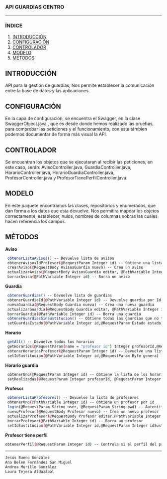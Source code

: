 ### API GUARDIAS CENTRO
---

### ÍNDICE
1. [INTRODUCCIÓN](#introducción)
2. [CONFIGURACIÓN](#configuración)
3. [CONTROLADOR](#controlador)
4. [MODELO](#modelo)
5. [MÉTODOS](#métodos)

## INTRODUCCIÓN
API para la gestión de guardias, Nos permite establecer la comunicación entre la base de datos y las aplicaciones. 

## CONFIGURACIÓN
En la capa de configuración, se encuentra el Swagger, en la clase SwaggerObject.java , que es desde donde hemos realizado las pruebas, para comprobar las peticiones y el funcionamiento, con este támbien podemos documentar de forma más visual la API.

## CONTROLADOR
Se encuentran los objetos que se ejecutaran al recibir las peticiones, en este caso, serán: AvisoController.java, GuardiaController.java, HorarioController.java, HorarioGuardiaController.java, ProfesorController.java y ProfesorTienePerfilController.java.

## MODELO
En este paquete encontramos las clases, repositorios y enumerados, que dan forma a los datos que esta devuelve. Nos permitira mapear los objetos correctamente, establecer, nulos, nombres de columnas sobras las cuales hacen referencia los campos.

## MÉTODOS

 **Aviso**
 ```sh
  obtenerListaAvisos() -- Devuelve lista de avisos
  obtenerAvisosIdProfesor(@RequestParam Integer id) -- Obtiene una lista de avisos por el id del profesor
  crearAviso(@RequestBody AvisosGuardia nuevo) -- Crea un aviso
  actualizarAviso(@RequestBody AvisosGuardia editar, @PathVariable Integer id) -- Modifica un aviso
  borrarAviso(@PathVariable Integer id) -- Borra un aviso
  ```
  
 **Guardia**
 ```sh
  obtenerGuardias() -- Devuelve lista de guardias
  obtenerGuardiaId(@PathVariable Integer id) -- Devuelve guardia por Id
  nuevaGuardia(@RequestBody Guardia nueva) -- Crea una nueva guardia
  actualizarGuardia(@RequestBody Guardia editar, @PathVariable Integer id) -- Modifica el objeto guardia
  borrarGuardia(@PathVariable Integer id) -- Borra una guardia
  obtenerGuardiasSinSustitucion() -- Obtiene todas las gaurdias que no tiene sustituto
  setGuardiaEstado(@PathVariable Integer id,@RequestParam Estado estado) -- Modifica el estado de una guardia
 ```
 
 **Horario**
 ```sh
  getAll() -- Devuelve todos los horarios
  getHorarios(@RequestParam(name = "profesor id") Integer profesorId,@RequestParam(name = "diaSemana") Integer diaSemana) -- Devuelve una lista de horarios por profesor y día
  obtenerHorariosProfesor(@RequestParam Integer id) -- Devuelve una lista con todos los horarios de un profesor
  setIdSustitucion(@PathVariable Integer id,@RequestParam Byte genera) -- Modifica si se va a generar una guardia o no
 ```
 
 **Horario guardia**
 ```sh
  obtenerUno(@RequestParam Integer id) -- Obtiene la lista de los horarios guardia, por id del profesor
  setRealizadas(@RequestParam Integer profesorId, @RequestParam Integer diaSemana, @RequestParam Integer horario) -- Incrementa en uno, el número de guardias      realizadas en un horario
 ```
 
 **Profesor**
 ```sh
  obtenerListaProfesores() -- Devuelve la lista de profesores
  obtenerUno(@PathVariable Integer id) -- Obtiene un profesor por id
  login(@RequestParam String user, @RequestParam String pwd) -- Autentificación, recibe usuario y contraseña
  nuevoProfesor(@RequestBody Profesor nuevo) -- Crea un nuevo profesor
  actualizarProfesor(@RequestBody Profesor editar,@PathVariable Integer id) -- Modifica un objeto profesor
  borrarProfesor(@PathVariable Integer id) -- Borra un profesor
  setIdSustitucion(@PathVariable Integer id,@RequestParam Integer idSustitucion) -- Modifica el id del profesor el cual sustituye 
  ```
  
  **Profesor tiene perfil**
  ```sh 
  obtenerPerfil(@RequestParam Integer id) -- Controla si el perfil del profesor pertenece a la dirección o administración, recibe el id de un profesor.
  ```
---

```sh
Jesús Bueno González
Ana Belen Fernández San Miguel
Andrea Murillo González
Laura Tejera Aldazábal
```
